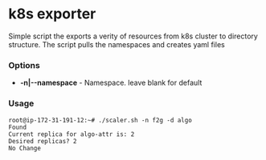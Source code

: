 # k8s exporter
Simple script the exports a verity of resources from k8s cluster to directory structure.
The script pulls the namespaces and creates yaml files 

### Options
* **-n|--namespace** - Namespace. leave blank for default

### Usage
```
root@ip-172-31-191-12:~# ./scaler.sh -n f2g -d algo
Found
Current replica for algo-attr is: 2
Desired replicas? 2
No Change
```
